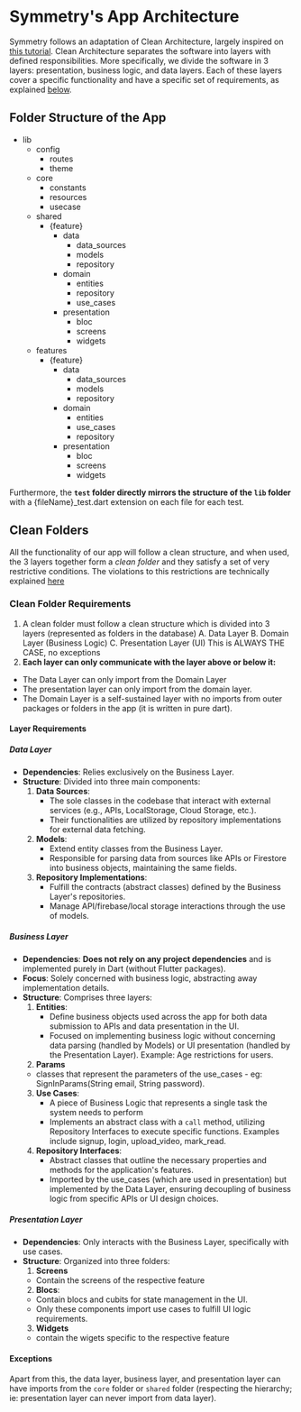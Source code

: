 # Symmetry's App Architecture
Symmetry follows an adaptation of Clean Architecture, largely inspired on [this tutorial](https://www.youtube.com/watch?v=7V_P6dovixg).
Clean Architecture separates the software into layers with defined responsibilities.
More specifically, we divide the software in 3 layers: presentation, business logic, and data
layers. Each of these layers cover a specific functionality and have a specific set of
requirements, as explained [below](#clean-folders). 


## Folder Structure of the App
- lib
  - config 
    - routes
    - theme
  - core
    - constants
    - resources
    - usecase
  - shared
    - {feature}
      - data
        - data_sources
        - models
        - repository
      - domain
        - entities
        - repository
        - use_cases
      - presentation
        - bloc
        - screens
        - widgets
  - features
    - {feature}
      - data
        - data_sources
        - models
        - repository
      - domain
        - entities
        - use_cases
        - repository
      - presentation
        - bloc
        - screens
        - widgets

Furthermore, the **`test` folder directly mirrors the structure of the `lib` folder** with a {fileName}_test.dart extension on each file for each test.

## Clean Folders
All the functionality of our app will follow a clean structure, and when used, the 3 layers
together form a *clean folder* and they satisfy a set of very restrictive
conditions. The violations to this restrictions are technically explained [here](./ARCHITECTURE_RESTRICTIONS.md)
### Clean Folder Requirements
1. A clean folder must follow a clean structure which is divided into 3 layers (represented as
folders in the database)
A. Data Layer
B. Domain Layer (Business Logic)
C. Presentation Layer (UI)
This is ALWAYS THE CASE, no exceptions
2. **Each layer can only communicate with the layer above or below it:**
- The Data Layer can only import from the Domain Layer
- The presentation layer can only import from the domain layer.
- The Domain Layer is a self-sustained layer with no imports from outer packages or folders in the app (it is written in pure dart).

#### Layer Requirements
##### Data Layer
- **Dependencies**: Relies exclusively on the Business Layer.
- **Structure**: Divided into three main components:
  1. **Data Sources**:
     - The sole classes in the codebase that interact with external services (e.g., APIs, LocalStorage, Cloud Storage, etc.).
     - Their functionalities are utilized by repository implementations for external data fetching.
  2. **Models**:
     - Extend entity classes from the Business Layer.
     - Responsible for parsing data from sources like APIs or Firestore into business objects, maintaining the same fields.
  3. **Repository Implementations**:
     - Fulfill the contracts (abstract classes) defined by the Business Layer's repositories.
     - Manage API/firebase/local storage interactions through the use of models.

##### Business Layer
- **Dependencies**: **Does not rely on any project dependencies** and is implemented purely in Dart (without Flutter packages).
- **Focus**: Solely concerned with business logic, abstracting away implementation details.
- **Structure**: Comprises three layers:
  1. **Entities**:
     - Define business objects used across the app for both data submission to APIs and data presentation in the UI.
     - Focused on implementing business logic without concerning data parsing (handled by Models) or UI presentation (handled by the Presentation Layer). Example: Age restrictions for users.
  2. **Params**
    - classes that represent the parameters of the use_cases - eg: SignInParams(String email, String password).
  3. **Use Cases**:
     - A piece of Business Logic that represents a single task the system needs to perform
     - Implements an abstract class with a `call` method, utilizing Repository Interfaces to execute specific functions. Examples include signup, login, upload_video, mark_read.
  4. **Repository Interfaces**:
     - Abstract classes that outline the necessary properties and methods for the application's features.
     - Imported by the use_cases (which are used in presentation) but implemented by the Data Layer, ensuring decoupling of business logic from specific APIs or UI design choices.


##### Presentation Layer
- **Dependencies**: Only interacts with the Business Layer, specifically with use cases.
- **Structure**: Organized into three folders:
  1. **Screens**
    - Contain the screens of the respective feature
  2. **Blocs**:
    - Contain blocs and cubits for state management in the UI.
    - Only these components import use cases to fulfill UI logic requirements.
  3. **Widgets**
    - contain the wigets specific to the respective feature

#### Exceptions
Apart from this, the data layer, business layer, and presentation layer can have imports from the `core` folder or `shared` folder (respecting the hierarchy; ie: presentation layer can never import from data layer).